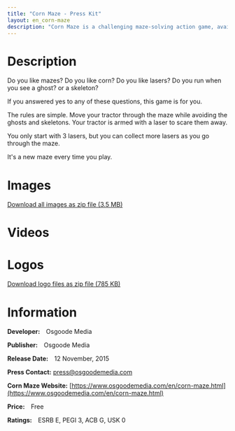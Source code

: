```yaml
---
title: "Corn Maze - Press Kit"
layout: en_corn-maze
description: "Corn Maze is a challenging maze-solving action game, available for free for Android (Google Play), Windows (Microsoft Store) and Tizen."
---
```

# Description

Do you like mazes? Do you like corn? Do you like lasers? Do you run when you see a ghost? or a skeleton?

If you answered yes to any of these questions, this game is for you.

The rules are simple. Move your tractor through the maze while avoiding the ghosts and skeletons. Your tractor is armed with a laser to scare them away.

You only start with 3 lasers, but you can collect more lasers as you go through the maze.

It's a new maze every time you play.

# Images

<amp-image-lightbox id="lightbox" layout="nodisplay"></amp-image-lightbox>
<amp-carousel height="200" layout="fixed-height" type="carousel">
<amp-img src="https://www.osgoodemedia.com/en/CornMaze/screenshot1.png" width="356" height="200" alt="Corn Maze screenshot" on="tap:lightbox" role="button" tabindex="0"></amp-img>
<amp-img src="https://www.osgoodemedia.com/en/CornMaze/screenshot2.png" width="356" height="200" alt="Corn Maze screenshot" on="tap:lightbox" role="button" tabindex="0"></amp-img>
<amp-img src="https://www.osgoodemedia.com/en/CornMaze/screenshot3.png" width="356" height="200" alt="Corn Maze screenshot" on="tap:lightbox" role="button" tabindex="0"></amp-img>
</amp-carousel>  

[Download all images as zip file (3.5 MB)](https://www.osgoodemedia.com/en/CornMaze/images.zip)

# Videos

<amp-carousel width="600" height="357" layout="responsive" type="slides">
<amp-youtube height="357" layout="fixed-height" data-videoid="C3lIYOmP-Uo"></amp-youtube>
</amp-carousel>  

# Logos

<amp-image-lightbox id="lightbox" layout="nodisplay"></amp-image-lightbox>
<amp-carousel height="200" layout="fixed-height" type="carousel">
<amp-img src="https://www.osgoodemedia.com/en/CornMaze/logo.png" width="200" height="200" alt="Corn Maze logo" on="tap:lightbox" role="button" tabindex="0"></amp-img>
</amp-carousel>  

[Download logo files as zip file (785 KB)](https://www.osgoodemedia.com/en/CornMaze/logo.zip)

# Information

**Developer:** Osgoode Media

**Publisher:** Osgoode Media

**Release Date:** 12 November, 2015

**Press Contact:** [press@osgoodemedia.com](mailto:press@osgoodemedia.com)

**Corn Maze Website:** [https://www.osgoodemedia.com/en/corn-maze.html](https://www.osgoodemedia.com/en/corn-maze.html)

**Price:** Free

**Ratings:** ESRB E, PEGI 3, ACB G, USK 0